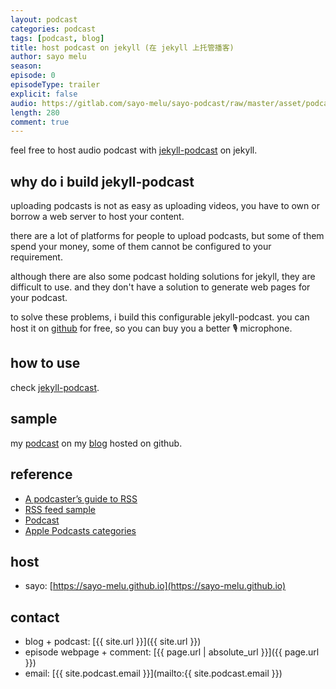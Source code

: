 ```yaml
---
layout: podcast
categories: podcast
tags: [podcast, blog]
title: host podcast on jekyll (在 jekyll 上托管播客)
author: sayo melu
season:
episode: 0
episodeType: trailer
explicit: false
audio: https://gitlab.com/sayo-melu/sayo-podcast/raw/master/asset/podcast/2019-4-23-podcast-mind-aroma.m4a
length: 280
comment: true
---
```


feel free to host audio podcast with [jekyll-podcast](https://github.com/sayo-melu/jekyll-podcast) on jekyll.

## why do i build jekyll-podcast

uploading podcasts is not as easy as uploading videos, you have to own or borrow a web server to host your content.

there are a lot of platforms for people to upload podcasts, but some of them spend your money, some of them cannot be configured to your requirement.

although there are also some podcast holding solutions for jekyll, they are difficult to use. and they don't have a solution to generate web pages for your podcast.

to solve these problems, i build this configurable jekyll-podcast. you can host it on [github](http://github.com) for free, so you can buy you a better 🎙 microphone.

## how to use

check [jekyll-podcast](https://github.com/sayo-melu/jekyll-podcast).

## sample

my [podcast](https://sayo-melu.github.io/podcast.xml) on my [blog](http://sayo-melu.github.io) hosted on github.

## reference

- [A podcaster’s guide to RSS](https://help.apple.com/itc/podcasts_connect/#/itcb54353390)
- [RSS feed sample](https://help.apple.com/itc/podcasts_connect/#/itcbaf351599)
- [Podcast](https://developers.google.com/search/docs/data-types/podcast)
- [Apple Podcasts categories](https://help.apple.com/itc/podcasts_connect/#/itc9267a2f12)

## host

- sayo: [https://sayo-melu.github.io](https://sayo-melu.github.io)

## contact

- blog + podcast: [{{ site.url }}]({{ site.url }})
- episode webpage + comment: [{{ page.url | absolute_url }}]({{ page.url }})
- email: [{{ site.podcast.email }}](mailto:{{ site.podcast.email }})
